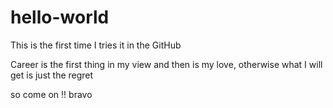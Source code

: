 # hello-world
This is the first time I tries it in the GitHub

Career is the first thing in my view and then is my love, otherwise what I will get is just the regret

so come on !!   bravo
